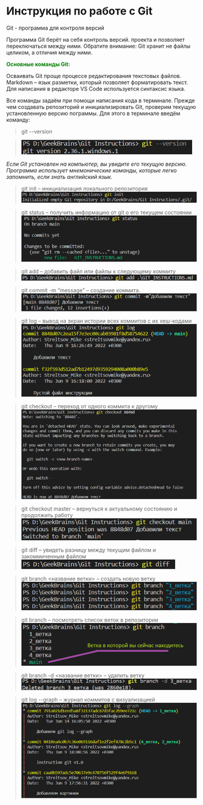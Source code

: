 # Инструкция по работе с **Git**
Git - программа для контроля версий

Программа Git берёт на себя контроль версий.
проекта и позволяет переключаться между
ними. Обратите внимание: Git хранит не файлы целиком, а отличия между ними.

<span style="color:green">**Основные команды Git:**</span>


Осваивать Git проще процессе редактирования текстовых файлов. Markdown – язык разметки,
который позволяет форматировать текст. Для написания в редакторе VS Code используется
синтаксис языка.

Все команды задаём при помощи написания кода в терминале.
Прежде чем создавать репозиторий и инициализировать Git, проверим текущую установленную
версию пограммы. Для этого в терминале введём команду:

>git --version

>![Doc.U.Ment](Images/Git_version.png)



*Если Git установлен на компьютер, вы увидите его текущую версию.
Программа использует мнемонические команды, которые легко запомнить, если знать
английский язык.*

>git init – инициализация локального репозитория
![Doc.U.Ment](Images/git_init.png)

>git status – получить информацию от git о его текущем состоянии
![Doc.U.Ment](Images/git_status.png)

>git add – добавить файл или файлы к следующему коммиту
![Doc.U.Ment](Images/git_add.png)

>git commit -m “message” – создание коммита.
![Doc.U.Ment](Images/git_commit.png)

>git log – вывод на экран истории всех коммитов с их хеш-кодами
![Doc.U.Ment](Images/git_log.png)

>git checkout – переход от одного коммита к другому
![Doc.U.Ment](Images/git_checkout.png)

>git checkout master – вернуться к актуальному состоянию и продолжить работу
![Doc.U.Ment](Images/git_checkout_main.png)

>git diff – увидеть разницу между текущим файлом и закоммиченным файлом
![Doc.U.Ment](Images/git_diff.png)

>git branch <название ветки> – создать новую ветку  
![Doc.U.Ment](Images/git_branch_name.png)

>git branch – посмотреть список веток в репозитории
![Doc.U.Ment](Images/git_branch.png)

>git branch -d <название ветки> – удалить ветку
![Doc.U.Ment](Images/git_branch_d.png)

>git log --graph  – журнал коммитов с визуализацией
![Doc.U.Ment](Images/git_log_graph.png)
